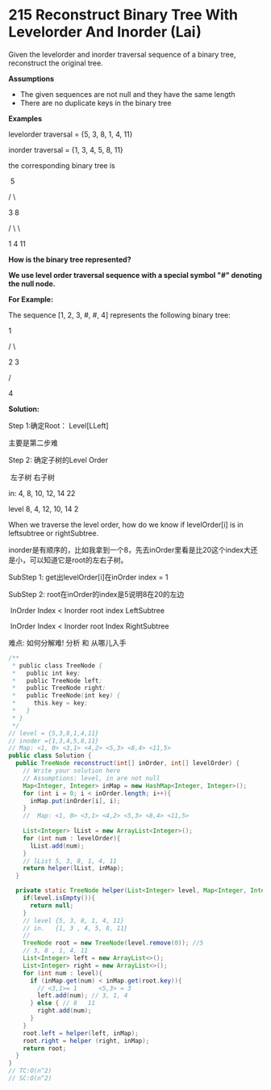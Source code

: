# 215 Reconstruct Binary Tree With Levelorder And Inorder (Lai)

Given the levelorder and inorder traversal sequence of a binary tree, reconstruct the original tree.

**Assumptions**

- The given sequences are not null and they have the same length
- There are no duplicate keys in the binary tree

**Examples**

levelorder traversal = {5, 3, 8, 1, 4, 11}

inorder traversal = {1, 3, 4, 5, 8, 11}

the corresponding binary tree is

​    5

   /   \

  3     8

 /  \     \

1    4     11

**How is the binary tree represented?**

**We use  level order traversal sequence with a special symbol "#" denoting the null node.**

**For Example:**

The sequence [1, 2, 3, #, #, 4] represents the following binary tree:

  1

 /  \

 2   3

   /

  4



**Solution:**

Step 1:确定Root：     Level[LLeft]

主要是第二步难

Step 2: 确定子树的Level Order

​				     左子树											右子树

in:			4, 8, 10, 12, 14										22

level    	 8, 4, 12, 10, 14							     	  2

When we traverse the level order, how do we know if levelOrder[i] is in leftsubtree or rightSubtree.

inorder是有顺序的，比如我拿到一个8，先去inOrder里看是比20这个index大还是小，可以知道它是root的左右子树。

SubStep 1: get出levelOrder[i]在inOrder index = 1

SubStep 2: root在inOrder的index是5说明8在20的左边

​					InOrder Index < Inorder root index                 LeftSubtree

​					InOrder Index < Inorder root Index				 RightSubtree

难点: 如何分解难! 分析 和 从哪儿入手

```java
/**
 * public class TreeNode {
 *   public int key;
 *   public TreeNode left;
 *   public TreeNode right;
 *   public TreeNode(int key) {
 *     this.key = key;
 *   }
 * }
 */
// level = {5,3,8,1,4,11}
// inoder ={1,3,4,5,8,11}
// Map: <1, 0> <3,1> <4,2> <5,3> <8,4> <11,5>
public class Solution {
  public TreeNode reconstruct(int[] inOrder, int[] levelOrder) {
    // Write your solution here
    // Assumptions: level, in are not null
    Map<Integer, Integer> inMap = new HashMap<Integer, Integer>();
    for (int i = 0; i < inOrder.length; i++){
      inMap.put(inOrder[i], i);
    }
    //  Map: <1, 0> <3,1> <4,2> <5,3> <8,4> <11,5>
    
    List<Integer> lList = new ArrayList<Integer>();
    for (int num : levelOrder){
      lList.add(num);
    }
    // lList 5, 3, 8, 1, 4, 11
    return helper(lList, inMap);
  }

  private static TreeNode helper(List<Integer> level, Map<Integer, Integer> inMap){
    if(level.isEmpty()){
      return null;
    }
    // level {5, 3, 8, 1, 4, 11}
    // in.   {1, 3 , 4, 5, 8, 11}
    // 
    TreeNode root = new TreeNode(level.remove(0)); //5
    // 3, 8 , 1, 4, 11
    List<Integer> left = new ArrayList<>();
    List<Integer> right = new ArrayList<>();
    for (int num : level){
      if (inMap.get(num) < inMap.get(root.key)){
        // <3,1>= 1      <5,3> = 3 
        left.add(num); // 3, 1, 4
      } else { // 8   11
        right.add(num);
      }
    }
    root.left = helper(left, inMap);
    root.right = helper (right, inMap);
    return root;
  }
}
// TC:O(n^2)
// SC:O(n^2)
```



